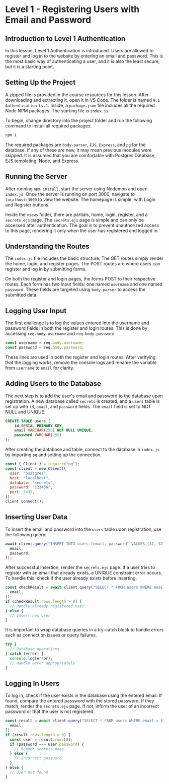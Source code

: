 # Level 1 - Registering Users with Email and Password

## Introduction to Level 1 Authentication

In this lesson, Level 1 Authentication is introduced. Users are allowed to register and log in to the website by entering an email and password. This is the most basic way of authenticating a user, and it is also the least secure, but it is a starting point.

## Setting Up the Project

A zipped file is provided in the course resources for this lesson. After downloading and extracting it, open it in VS Code. The folder is named `9.1 Authentication Lv.1`. Inside, a `package.json` file includes all the required Node NPM packages. The starting file is `index.js`.

To begin, change directory into the project folder and run the following command to install all required packages:

```bash
npm i
```

The required packages are `body-parser`, `EJS`, `Express`, and `pg` for the database. If any of these are new, it may mean previous modules were skipped. It is assumed that you are comfortable with Postgres Database, EJS templating, Node, and Express.

## Running the Server

After running `npm install`, start the server using Nodemon and open `index.js`. Once the server is running on port 3000, navigate to `localhost:3000` to view the website. The homepage is simple, with Login and Register buttons.

Inside the `views` folder, there are partials, home, login, register, and a `secrets.ejs` page. The `secrets.ejs` page is simple and can only be accessed after authentication. The goal is to prevent unauthorized access to this page, rendering it only when the user has registered and logged in.

## Understanding the Routes

The `index.js` file includes the basic structure. The GET routes simply render the home, login, and register pages. The POST routes are where users can register and log in by submitting forms.

On both the register and login pages, the forms POST to their respective routes. Each form has two input fields: one named `username` and one named `password`. These fields are targeted using `body-parser` to access the submitted data.

## Logging User Input

The first challenge is to log the values entered into the username and password fields in both the register and login routes. This is done by accessing `req.body.username` and `req.body.password`.

```js
const username = req.body.username;
const password = req.body.password;
```

These lines are used in both the register and login routes. After verifying that the logging works, remove the console logs and rename the variable from `username` to `email` for clarity.

## Adding Users to the Database

The next step is to add the user's email and password to the database upon registration. A new database called `secrets` is created, and a `users` table is set up with `id`, `email`, and `password` fields. The `email` field is set to NOT NULL and UNIQUE.

```sql
CREATE TABLE users (
    id SERIAL PRIMARY KEY,
    email VARCHAR(255) NOT NULL UNIQUE,
    password VARCHAR(255)
);
```

After creating the database and table, connect to the database in `index.js` by importing `pg` and setting up the connection.

```js
const { Client } = require("pg");
const client = new Client({
  user: "postgres",
  host: "localhost",
  database: "secrets",
  password: "123456",
  port: 5432,
});
client.connect();
```

## Inserting User Data

To insert the email and password into the `users` table upon registration, use the following query:

```js
await client.query("INSERT INTO users (email, password) VALUES ($1, $2)", [
  email,
  password,
]);
```

After successful insertion, render the `secrets.ejs` page. If a user tries to register with an email that already exists, a UNIQUE constraint error occurs. To handle this, check if the user already exists before inserting.

```js
const checkResult = await client.query("SELECT * FROM users WHERE email = $1", [
  email,
]);
if (checkResult.rows.length > 0) {
  // Handle already registered user
} else {
  // Insert new user
}
```

It is important to wrap database queries in a try-catch block to handle errors such as connection issues or query failures.

```js
try {
  // Database operations
} catch (error) {
  console.log(error);
  // Handle error appropriately
}
```

## Logging In Users

To log in, check if the user exists in the database using the entered email. If found, compare the entered password with the stored password. If they match, render the `secrets.ejs` page. If not, inform the user of an incorrect password or that the user is not registered.

```js
const result = await client.query("SELECT * FROM users WHERE email = $1", [
  email,
]);
if (result.rows.length > 0) {
  const user = result.rows[0];
  if (password === user.password) {
    // Render secrets page
  } else {
    // Incorrect password
  }
} else {
  // User not found
}
```
